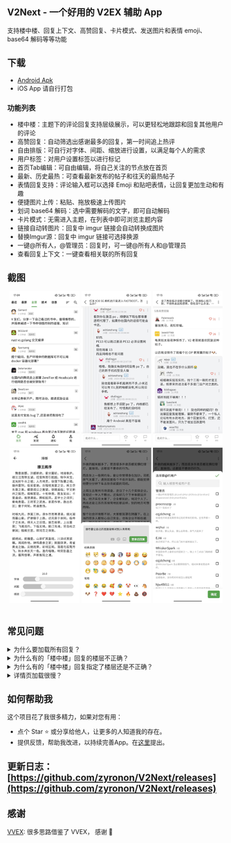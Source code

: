 ## V2Next - 一个好用的 V2EX 辅助 App

支持楼中楼、回复上下文、高赞回复、卡片模式、发送图片和表情 emoji、base64 解码等等功能

## 下载

- [Android Apk](https://github.com/zyronon/V2Next)
- iOS App 请自行打包

### 功能列表

- 楼中楼：主题下的评论回复支持层级展示，可以更轻松地跟踪和回复其他用户的评论
- 高赞回复：自动筛选出感谢最多的回复，第一时间追上热评
- 自由排版：可自行对字体、间距、缩放进行设置，以满足每个人的需求
- 用户标签：对用户设置标签以进行标记
- 首页Tab编辑：可自由编辑，将自己关注的节点放在首页
- 最新、历史最热：可查看最新发布的帖子和往天的最热帖子
- 表情回复支持：评论输入框可以选择 Emoji 和贴吧表情，让回复更加生动和有趣
- 便捷图片上传：粘贴、拖放极速上传图片
- 划词 base64 解码：选中需要解码的文字，即可自动解码
- 卡片模式：无需进入主题，在列表中即可浏览主题内容
- 链接自动转图片：回复中 imgur 链接会自动转换成图片
- 替换Imgur源：回复中 imgur 链接可选择换源
- 一键@所有人，@管理员：回复时，可一键@所有人和@管理员
- 查看回复上下文：一键查看相关联的所有回复

## 截图
  
<div align="center">
    <img src="./docs/1.jpg" width="32%"></img>
    <img src="./docs/2.jpg" width="32%"></img>
    <img src="./docs/3.jpg" width="32%"></img>
    <img src="./docs/4.jpg" width="32%"></img>
    <img src="./docs/5.jpg" width="32%"></img>
    <img src="./docs/6.jpg" width="32%"></img>
</div>
<br/>

## 常见问题

<details>y
  <summary>为什么要加载所有回复？</summary>
如果有多页回复，只解析当前页的话，那么许多楼层会找不到@的人，因为有可能@的人在前一页
</details>
<details>
  <summary>为什么有的「楼中楼」回复的楼层不正确？</summary>
由于 V2EX 的原回复并没有记录回复的楼层，本脚本只能根据被回复的用户去寻找此用户的最近一条回复，然后嵌入到这后面去，这种方法并不能保证正确识别用户真正要回复的是哪一个楼层。
</details>
<details>
  <summary>为什么有的「楼中楼」回复指定了楼层还是不正确？</summary>

- 屏蔽用户导致楼层塌陷：你屏蔽了 A，自 A 以后的回复的楼层号都会减 1
  <br/>
- 忽略回复导致楼层塌陷：原理同上
  <br/>
- 回复时指定错了楼层号
  <br/>
- 脚本解析错误，请在[这里](https://github.com/zyronon/V2Next)反馈给我

</details>
<details>
  <summary>详情页加载很慢？</summary>
回复多时会加载很慢，其实不是脚本的问题。是因为请求V站的其他页的回复时，V站迟迟未返回，导致我无法进行后续的解析，所以只能显示加载中...
</details>
 
## 如何帮助我

这个项目花了我很多精力，如果对您有用：

- 点个 Star ⭐️ 或分享给他人，让更多的人知道我的存在。
- 提供反馈，帮助我改进，以持续完善App。在[这里](https://github.com/zyronon/V2Next)提出。

## 更新日志：[https://github.com/zyronon/V2Next/releases](https://github.com/zyronon/V2Next/releases)

## 感谢
[VVEX](https://github.com/guozhigq/flutter_v2ex): 很多思路借鉴了 VVEX， 感谢 🙏
